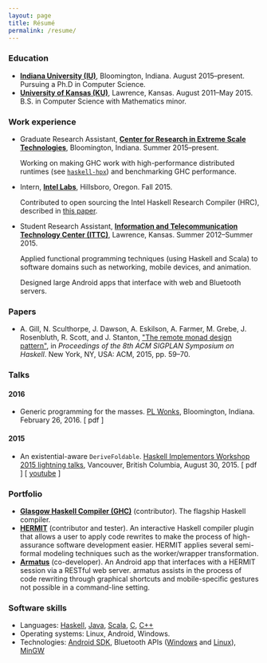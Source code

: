```yaml
---
layout: page
title: Résumé
permalink: /resume/
---
```


### Education
* __[Indiana University (IU)](https://www.indiana.edu/)__, Bloomington, Indiana. August 2015–present. Pursuing a Ph.D in Computer Science.
* __[University of Kansas (KU)](http://ku.edu/)__, Lawrence, Kansas. August 2011–May 2015. B.S. in Computer Science with Mathematics minor.

### Work experience
* Graduate Research Assistant, [__Center for Research in Extreme Scale Technologies__](http://crest.iu.edu/), Bloomington, Indiana. Summer 2015–present.

  Working on making GHC work with high-performance distributed runtimes (see [`haskell-hpx`](https://github.com/iu-parfunc/haskell-hpx)) and benchmarking GHC performance.

* Intern, [__Intel Labs__](http://www.intel.com/content/www/us/en/research/intel-research.html), Hillsboro, Oregon. Fall 2015.

  Contributed to open sourcing the Intel Haskell Research Compiler (HRC), described in [this paper](http://www.leafpetersen.com/leaf/publications/hs2013/hrc-paper.pdf).

* Student Research Assistant, [__Information and Telecommunication Technology Center (ITTC)__](http://www.ittc.ku.edu/), Lawrence, Kansas. Summer 2012–Summer 2015.

  Applied functional programming techniques (using Haskell and Scala) to software domains such as networking, mobile devices, and animation.

  Designed large Android apps that interface with web and Bluetooth servers.

### Papers
* A. Gill, N. Sculthorpe, J. Dawson, A. Eskilson, A. Farmer, M. Grebe, J. Rosenbluth, R. Scott, and J. Stanton, ["The remote monad design pattern"](http://ku-fpg.github.io/papers/Gill-15-RemoteMonad), in _Proceedings of the 8th ACM SIGPLAN Symposium on Haskell_. New York, NY, USA: ACM, 2015, pp. 59–70.

### Talks

#### 2016
* Generic programming for the masses. [PL Wonks](http://wonks.github.io/), Bloomington, Indiana. February 26, 2016. [ pdf ]

#### 2015
* An existential-aware `DeriveFoldable`. [Haskell Implementors Workshop 2015 lightning talks](https://wiki.haskell.org/HaskellImplementorsWorkshop/2015), Vancouver, British Columbia, August 30, 2015. [ pdf ] [ [youtube](https://www.youtube.com/watch?v=lTpVN8KQOOg) ]

### Portfolio
* [__Glasgow Haskell Compiler (GHC)__](http://git.haskell.org/ghc.git) (contributor). The flagship Haskell compiler.
* [__HERMIT__](https://github.com/ku-fpg/hermit/) (contributor and tester). An interactive Haskell compiler plugin that allows a user to apply code rewrites to make the process of high-assurance software development easier. HERMIT applies several semi-formal modeling techniques such as the worker/wrapper transformation.
* [__Armatus__](https://github.com/ku-fpg/armatus) (co-developer). An Android app that interfaces with a HERMIT session via a RESTful web server. armatus assists in the process of code rewriting through graphical shortcuts and mobile-specific gestures not possible in a command-line setting.

### Software skills
* Languages: [Haskell](http://www.haskell.org/), [Java](https://www.java.com/), [Scala](http://scala-lang.org/), [C](http://en.wikipedia.org/wiki/C_\(programming_language\)), [C++](http://en.wikipedia.org/wiki/C++)
* Operating systems: Linux, Android, Windows.
* Technologies: [Android SDK](http://developer.android.com/reference/packages.html), Bluetooth APIs ([Windows](http://msdn.microsoft.com/en-us/library/windows/desktop/ms741416\(v=vs.85\).aspx) and [Linux](http://www.bluez.org/)), [MinGW](http://www.mingw.org/)
